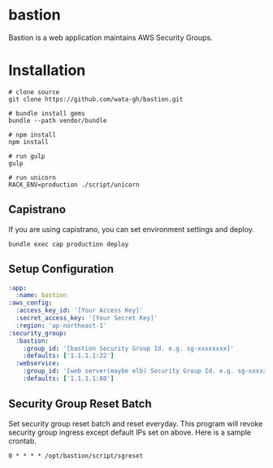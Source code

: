 # bastion

Bastion is a web application maintains AWS Security Groups.

# Installation

```shell
# clone source
git clone https://github.com/wata-gh/bastion.git

# bundle install gems
bundle --path vendor/bundle

# npm install
npm install

# run gulp
gulp

# run unicorn
RACK_ENV=production ./script/unicorn
```

## Capistrano

If you are using capistrano, you can set environment settings and deploy.

```shell
bundle exec cap production deploy
```

## Setup Configuration

```yaml
:app:
  :name: bastion
:aws_config:
  :access_key_id: '[Your Access Key]'
  :secret_access_key: '[Your Secret Key]'
  :region: 'ap-northeast-1'
:security_group:
  :bastion:
    :group_id: '[bastion Security Group Id. e.g. sg-xxxxxxxx]'
    :defaults: ['1.1.1.1:22']
  :webservice:
    :group_id: '[web server(maybe elb) Security Group Id. e.g. sg-xxxxxxxx]'
    :defaults: ['1.1.1.1:80']
```

## Security Group Reset Batch

Set security group reset batch and reset everyday.
This program will revoke security group ingress except default IPs set on above.
Here is a sample crontab.

```
0 * * * * /opt/bastion/script/sgreset
```
